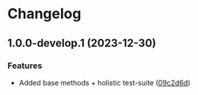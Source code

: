 # Changelog

## 1.0.0-develop.1 (2023-12-30)


### Features

* Added base methods + holistic test-suite ([09c2d6d](https://github.com/Eengineer1/sd-jwt-veramo/commit/09c2d6da1daf60a1082598a1a308af43c2ae8cc6))
